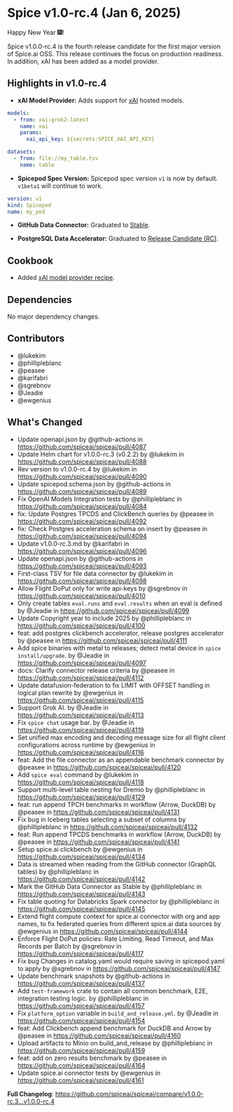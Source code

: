 # Spice v1.0-rc.4 (Jan 6, 2025)

Happy New Year 🎆!

Spice v1.0.0-rc.4 is the fourth release candidate for the first major version of Spice.ai OSS. This release continues the focus on production readiness. In addition, xAI has been added as a model provider.

## Highlights in v1.0-rc.4

- **xAI Model Provider:** Adds support for [xAI](https://docs.x.ai/docs/api-reference#list-models) hosted models.

```yaml
models:
  - from: xai:grok2-latest
    name: xai
    params:
      xai_api_key: ${secrets:SPICE_XAI_API_KEY}
```

```yaml
datasets:
  - from: file://my_table.tsv
    name: table
```

- **Spicepod Spec Version:** Spicepod spec version `v1` is now by default. `v1beta1` will continue to work.

```yaml
version: v1
kind: Spicepod
name: my_pod
```

- **GitHub Data Connector:** Graduated to [Stable](https://github.com/spiceai/spiceai/blob/trunk/docs/criteria/connectors/stable.md).

- **PostgreSQL Data Accelerator:** Graduated to [Release Candidate (RC)](https://github.com/spiceai/spiceai/blob/trunk/docs/criteria/accelerators/rc.md).

## Cookbook

- Added [xAI model provider recipe](https://github.com/spiceai/cookbook/blob/trunk/models/xai/README.md).

## Dependencies

No major dependency changes.

## Contributors

- @lukekim
- @phillipleblanc
- @peasee
- @karifabri
- @sgrebnov
- @Jeadie
- @ewgenius

## What's Changed

- Update openapi.json by @github-actions in <https://github.com/spiceai/spiceai/pull/4087>
- Update Helm chart for v1.0.0-rc.3 (v0.2.2) by @lukekim in <https://github.com/spiceai/spiceai/pull/4088>
- Rev version to v1.0.0-rc.4 by @lukekim in <https://github.com/spiceai/spiceai/pull/4090>
- Update spicepod.schema.json by @github-actions in <https://github.com/spiceai/spiceai/pull/4089>
- Fix OpenAI Models Integration tests by @phillipleblanc in <https://github.com/spiceai/spiceai/pull/4084>
- fix: Update Postgres TPCDS and ClickBench queries by @peasee in <https://github.com/spiceai/spiceai/pull/4092>
- fix: Check Postgres acceleration schema on insert by @peasee in <https://github.com/spiceai/spiceai/pull/4094>
- Update v1.0.0-rc.3.md by @karifabri in <https://github.com/spiceai/spiceai/pull/4096>
- Update openapi.json by @github-actions in <https://github.com/spiceai/spiceai/pull/4093>
- First-class TSV for file data connector by @lukekim in <https://github.com/spiceai/spiceai/pull/4098>
- Allow Flight DoPut only for write api-keys by @sgrebnov in <https://github.com/spiceai/spiceai/pull/4010>
- Only create tables `eval.runs` and `eval.results` when an eval is defined by @Jeadie in <https://github.com/spiceai/spiceai/pull/4099>
- Update Copyright year to include 2025 by @phillipleblanc in <https://github.com/spiceai/spiceai/pull/4100>
- feat: add postgres clickbench accelerator, release postgres accelerator by @peasee in <https://github.com/spiceai/spiceai/pull/4111>
- Add spice binaries with metal to releases; detect metal device in `spice install/upgrade`. by @Jeadie in <https://github.com/spiceai/spiceai/pull/4097>
- docs: Clarify connector release criteria by @peasee in <https://github.com/spiceai/spiceai/pull/4112>
- Update datafusion-federation to fix LIMIT with OFFSET handling in logical plan rewrite by @ewgenius in <https://github.com/spiceai/spiceai/pull/4115>
- Support Grok AI. by @Jeadie in <https://github.com/spiceai/spiceai/pull/4113>
- Fix `spice chat` usage bar. by @Jeadie in <https://github.com/spiceai/spiceai/pull/4119>
- Set unified max encoding and decoding message size for all flight client configurations across runtime by @ewgenius in <https://github.com/spiceai/spiceai/pull/4116>
- feat: Add the file connector as an appendable benchmark connector by @peasee in <https://github.com/spiceai/spiceai/pull/4120>
- Add `spice eval` command by @lukekim in <https://github.com/spiceai/spiceai/pull/4118>
- Support multi-level table nesting for Dremio by @phillipleblanc in <https://github.com/spiceai/spiceai/pull/4129>
- feat: run append TPCH benchmarks in workflow (Arrow, DuckDB) by @peasee in <https://github.com/spiceai/spiceai/pull/4131>
- Fix bug in Iceberg tables selecting a subset of columns by @phillipleblanc in <https://github.com/spiceai/spiceai/pull/4132>
- feat: Run append TPCDS benchmarks in workflow (Arrow, DuckDB) by @peasee in <https://github.com/spiceai/spiceai/pull/4141>
- Setup spice.ai clickbench by @ewgenius in <https://github.com/spiceai/spiceai/pull/4134>
- Data is streamed when reading from the GitHub connector (GraphQL tables) by @phillipleblanc in <https://github.com/spiceai/spiceai/pull/4142>
- Mark the GitHub Data Connector as Stable by @phillipleblanc in <https://github.com/spiceai/spiceai/pull/4143>
- Fix table quoting for Databricks Spark connector by @phillipleblanc in <https://github.com/spiceai/spiceai/pull/4145>
- Extend flight compute context for spice.ai connector with org and app names, to fix federated queries from different spice.ai data sources by @ewgenius in <https://github.com/spiceai/spiceai/pull/4144>
- Enforce Flight DoPut policies: Rate Limiting, Read Timeout, and Max Records per Batch by @sgrebnov in <https://github.com/spiceai/spiceai/pull/4117>
- Fix bug Changes in catalog.yaml would require saving in spicepod.yaml to apply by @sgrebnov in <https://github.com/spiceai/spiceai/pull/4147>
- Update benchmark snapshots by @github-actions in <https://github.com/spiceai/spiceai/pull/4137>
- Add `test-framework` crate to contain all common benchmark, E2E, integration testing logic. by @phillipleblanc in <https://github.com/spiceai/spiceai/pull/4157>
- Fix `platform_option` variable in `build_and_release.yml`. by @Jeadie in <https://github.com/spiceai/spiceai/pull/4154>
- feat: Add Clickbench append benchmark for DuckDB and Arrow by @peasee in <https://github.com/spiceai/spiceai/pull/4160>
- Upload artifacts to Minio on build_and_release by @phillipleblanc in <https://github.com/spiceai/spiceai/pull/4159>
- feat: add on zero results benchmark by @peasee in <https://github.com/spiceai/spiceai/pull/4164>
- Update spice.ai connector tests by @ewgenius in <https://github.com/spiceai/spiceai/pull/4161>

**Full Changelog**: <https://github.com/spiceai/spiceai/compare/v1.0.0-rc.3...v1.0.0-rc.4>

